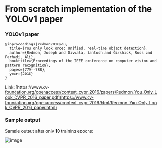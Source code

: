 # From scratch implementation of the YOLOv1 paper

### YOLOv1 paper

```
@inproceedings{redmon2016you,
  title={You only look once: Unified, real-time object detection},
  author={Redmon, Joseph and Divvala, Santosh and Girshick, Ross and Farhadi, Ali},
  booktitle={Proceedings of the IEEE conference on computer vision and pattern recognition},
  pages={779--788},
  year={2016}
}
```

Link: [https://www.cv-foundation.org/openaccess/content_cvpr_2016/papers/Redmon_You_Only_Look_CVPR_2016_paper.pdf](https://www.cv-foundation.org/openaccess/content_cvpr_2016/html/Redmon_You_Only_Look_CVPR_2016_paper.html)


### Sample output

Sample output after only **10** training epochs:

![image](https://github.com/MariusOechslein/object-detection/assets/67323507/fc88c040-3096-4ccc-8a51-c9bfa7d3a240)

